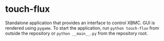 touch-flux
==========

Standalone application that provides an interface to control XBMC. GUI is rendered using `pygame`. 
To start the application, run `python touch-flux` from outside the repository or `python __main__.py` from the repository root.
